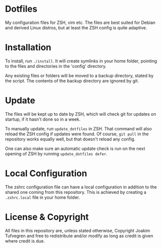 Dotfiles
========

My configuration files for ZSH, vim etc. The files are best suited for Debian and derived Linux distros, but at least the ZSH config is quite adaptive.

Installation
============

To install, run `./install`. It will create symlinks in your home folder, pointing to the files and directories in the 'config' directory.

Any existing files or folders will be moved to a backup directory, stated by the script. The contents of the backup directory are ignored by git.

Update
======

The files will be kept up to date by ZSH, which will check git for updates on startup, if it hasn't done so in a week.

To manually update, run `update_dotfiles` in ZSH. That command will also reload the ZSH config if updates were found. Of course, `git pull` in the repository works equally well, but that doesn't reload any config.

One can also make sure an automatic update check is run on the next opening of ZSH by running `update_dotfiles defer`.

Local Configuration
===================

The zshrc configuration file can have a local configuration in addition to the shared one coming from this repository. This is achieved by creating a `.zshrc.local` file in your home folder.

License & Copyright
===================

All files in this repository are, unless stated otherwise, Copyright Joakim Tufvegren and free to redistribute and/or modify as long as credit is given where credit is due.
